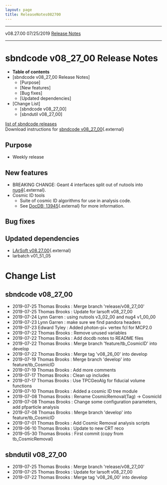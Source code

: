 ```yaml
---
layout: page
title: ReleaseNotes082700
---
```


  ----------- ------------ -- -- ------------------------------------------------------
  v08.27.00   07/25/2019         [Release Notes](ReleaseNotes082700.html)
  ----------- ------------ -- -- ------------------------------------------------------



sbndcode v08\_27\_00 Release Notes
======================================================================================

-   **Table of contents**
-   [sbndcode v08\_27\_00 Release
    Notes]
    -   [Purpose]
    -   [New features]
    -   [Bug fixes]
    -   [Updated dependencies]
-   [Change List]
    -   [sbndcode v08\_27\_00]
    -   [sbndutil v08\_27\_00]

[list of sbndcode
releases](List_of_SBND_code_releases.html)\
Download instructions for [sbndcode
v08\_27\_00](http://scisoft.fnal.gov/scisoft/bundles/sbnd/v08_27_00/sbndcode-v08_27_00.html){.external}



Purpose
----------------------------------

-   Weekly release



New features
--------------------------------------------

-   BREAKING CHANGE: Geant 4 interfaces split out of nutools into
    [nug4](https://cdcvs.fnal.gov/redmine/projects/larsoft/wiki/Breaking_Changes#nutools-v3_02_00){.external}.
-   Cosmic ID tools
    -   Suite of cosmic ID algorithms for use in analysis code.
    -   See [DocDB:
        13945](https://sbn-docdb.fnal.gov/cgi-bin/private/RetrieveFile?docid=13945&filename=CosmicRemoval.pdf&version=1){.external}
        for more information.



Bug fixes
--------------------------------------



Updated dependencies
------------------------------------------------------------

-   [LArSoft
    v08.27.00](https://cdcvs.fnal.gov/redmine/projects/larsoft/wiki/ReleaseNotes082700){.external}
-   larbatch v01\_51\_05



Change List
==========================================



sbndcode v08\_27\_00
----------------------------------------------------------

-   2019-07-25 Thomas Brooks : Merge branch \'release/v08\_27\_00\'
-   2019-07-25 Thomas Brooks : Update for larsoft v08\_27\_00
-   2019-07-24 Lynn Garren : using nutools v3\_02\_00 and nug4
    v1\_00\_00
-   2019-07-23 Lynn Garren : make sure we find pandora headers
-   2019-07-23 Edward Tyley : Added photon-pi+ vertex fcl for MCP2.0
-   2019-07-22 Thomas Brooks : Remove unused variables
-   2019-07-22 Thomas Brooks : Add docdb notes to README files
-   2019-07-22 Thomas Brooks : Merge branch \'feature/tb\_CosmicID\'
    into develop
-   2019-07-22 Thomas Brooks : Merge tag \'v08\_26\_00\' into develop
-   2019-07-19 Thomas Brooks : Merge branch \'develop\' into
    feature/tb\_CosmicID
-   2019-07-19 Thomas Brooks : Add more comments
-   2019-07-17 Thomas Brooks : Clean up includes
-   2019-07-17 Thomas Brooks : Use TPCGeoAlg for fiducial volume
    functions
-   2019-07-10 Thomas Brooks : Added a cosmic ID tree module
-   2019-07-08 Thomas Brooks : Rename CosmicRemoval(Tag) -\> CosmicId
-   2019-07-08 Thomas Brooks : Change some configuration parameters, add
    pfparticle analysis
-   2019-07-08 Thomas Brooks : Merge branch \'develop\' into
    feature/tb\_CosmicID
-   2019-07-01 Thomas Brooks : Add Cosmic Removal analysis scripts
-   2019-06-10 Thomas Brooks : Update to new CRT reco
-   2019-05-30 Thomas Brooks : First commit (copy from
    tb\_CosmicRemoval)



sbndutil v08\_27\_00
----------------------------------------------------------

-   2019-07-25 Thomas Brooks : Merge branch \'release/v08\_27\_00\'
-   2019-07-25 Thomas Brooks : Update for larsoft v08\_27\_00
-   2019-07-22 Thomas Brooks : Merge tag \'v08\_26\_00\' into develop
